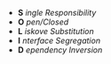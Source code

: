 * **S** *ingle Responsibility* <!-- .element: class="fragment" -->
* **O** *pen/Closed* <!-- .element: class="fragment" -->
* **L** *iskove Substitution* <!-- .element: class="fragment" -->
* **I** *nterface Segregation* <!-- .element: class="fragment" -->
* **D** *ependency Inversion* <!-- .element: class="fragment" -->
